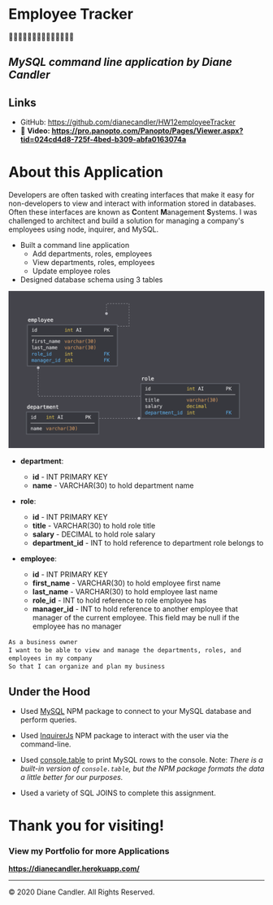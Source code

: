 # Employee Tracker 
:man::woman::man::man::older_woman::man::older_man::woman::boy::man::girl::woman::older_woman::boy:

## *MySQL command line application by Diane Candler*

## Links
* GitHub:  https://github.com/dianecandler/HW12employeeTracker
* :movie_camera:  **Video:  https://pro.panopto.com/Panopto/Pages/Viewer.aspx?tid=024cd4d8-725f-4bed-b309-abfa0163074a**

# About this Application
Developers are often tasked with creating interfaces that make it easy for non-developers to view and interact with information stored in databases. Often these interfaces are known as **C**ontent **M**anagement **S**ystems. I was challenged to architect and build a solution for managing a company's employees using node, inquirer, and MySQL.
  * Built a command line application
     * Add departments, roles, employees
     * View departments, roles, employees
     * Update employee roles
  * Designed database schema using 3 tables

![Database Schema](Assets/schema.png)

* **department**:

  * **id** - INT PRIMARY KEY
  * **name** - VARCHAR(30) to hold department name

* **role**:

  * **id** - INT PRIMARY KEY
  * **title** -  VARCHAR(30) to hold role title
  * **salary** -  DECIMAL to hold role salary
  * **department_id** -  INT to hold reference to department role belongs to

* **employee**:

  * **id** - INT PRIMARY KEY
  * **first_name** - VARCHAR(30) to hold employee first name
  * **last_name** - VARCHAR(30) to hold employee last name
  * **role_id** - INT to hold reference to role employee has
  * **manager_id** - INT to hold reference to another employee that manager of the current employee. This field may be null if the employee has no manager
  

```
As a business owner
I want to be able to view and manage the departments, roles, and employees in my company
So that I can organize and plan my business
```

##  Under the Hood
* Used [MySQL](https://www.npmjs.com/package/mysql) NPM package to connect to your MySQL database and perform queries.

* Used [InquirerJs](https://www.npmjs.com/package/inquirer/v/0.2.3) NPM package to interact with the user via the command-line.

* Used [console.table](https://www.npmjs.com/package/console.table) to print MySQL rows to the console. Note:  *There is a built-in version of `console.table`, but the NPM package formats the data a little better for our purposes.*

* Used a variety of SQL JOINS to complete this assignment.




# Thank you for visiting!

### View my Portfolio for more Applications
**https://dianecandler.herokuapp.com/**

- - -
© 2020 Diane Candler. All Rights Reserved.
